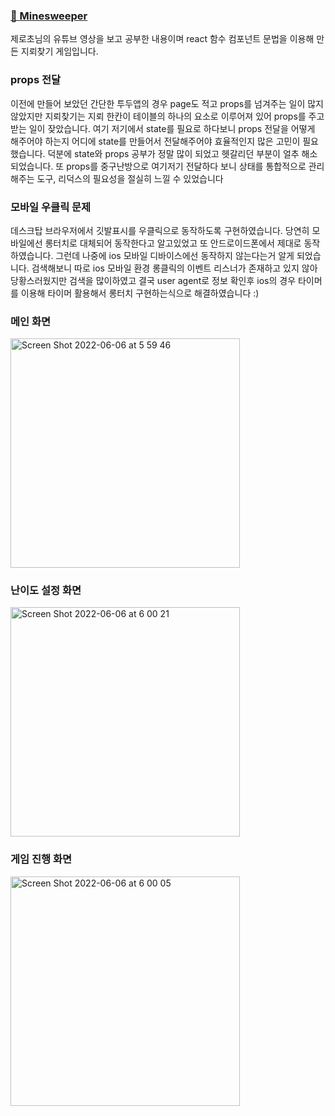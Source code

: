 <h3><a href='https://eunochoi.github.io/react_minigame/'>🔗 Minesweeper</a></h3>

제로초님의 유튜브 영상을 보고 공부한 내용이며 react 함수 컴포넌트 문법을 이용해 만든 지뢰찾기 게임입니다.

<h3>props 전달</h3>
이전에 만들어 보았던 간단한 투두앱의 경우 page도 적고 props를 넘겨주는 일이 많지 않았지만
지뢰찾기는 지뢰 한칸이 테이블의 하나의 요소로 이루어져 있어 props를 주고받는 일이 잦았습니다.
여기 저기에서 state를 필요로 하다보니 props 전달을 어떻게 해주어야 하는지 어디에 state를 만들어서 전달해주어야 효율적인지 많은 고민이 필요했습니다. 덕분에 state와 props 공부가 정말 많이 되었고 헷갈리던 부분이 얼추 해소되었습니다. 
또 props를 중구난방으로 여기저기 전달하다 보니 상태를 통합적으로 관리해주는 도구, 리덕스의 필요성을 절실히 느낄 수 있었습니다

<h3>모바일 우클릭 문제</h3>
데스크탑 브라우저에서 깃발표시를 우클릭으로 동작하도록 구현하였습니다. 
당연히 모바일에선 롱터치로 대체되어 동작한다고 알고있었고 또 안드로이드폰에서 제대로 동작하였습니다.
그런데 나중에 ios 모바일 디바이스에선 동작하지 않는다는거 알게 되었습니다.
검색해보니 따로 ios 모바일 환경 롱클릭의 이벤트 리스너가 존재하고 있지 않아 당황스러웠지만
검색을 많이하였고 결국 user agent로 정보 확인후 ios의 경우 타이머를 이용해 타이머 활용해서 롱터치 구현하는식으로 해결하였습니다 :)


<h3>메인 화면</h3>
<img width="367" alt="Screen Shot 2022-06-06 at 5 59 46" src="https://user-images.githubusercontent.com/64246481/172070399-181fd157-03cf-4690-9412-885b07f3ea86.png">
<h3>난이도 설정 화면</h3>
<img width="367" alt="Screen Shot 2022-06-06 at 6 00 21" src="https://user-images.githubusercontent.com/64246481/172070405-ab30c029-7bdf-41bb-84fc-ffa2115fbaed.png">
<h3>게임 진행 화면</h3>
<img width="367" alt="Screen Shot 2022-06-06 at 6 00 05" src="https://user-images.githubusercontent.com/64246481/172070403-287f9420-7fce-4219-9ddb-c45d54f2c4fd.png">


